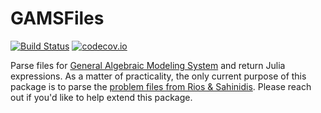 # GAMSFiles

[![Build Status](https://travis-ci.org/1ozturkbe/GAMSFiles.jl.svg?branch=master)](https://travis-ci.org/github/1ozturkbe/GAMSFiles.jl)
[![codecov.io](http://codecov.io/github/1ozturkbe/GAMSFiles.jl/coverage.svg?branch=master)](http://codecov.io/github/1ozturkbe/GAMSFiles.jl?branch=master)

Parse files for [General Algebraic Modeling System](https://www.gams.com/) and return
Julia expressions.
As a matter of practicality, the only current purpose of this package is to parse
the [problem files from Rios & Sahinidis](http://archimedes.cheme.cmu.edu/?q=dfocomp).
Please reach out if you'd like to help extend this package. 
